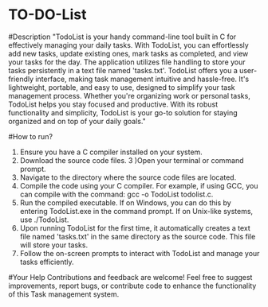 # TO-DO-List

#Description
"TodoList is your handy command-line tool built in C for effectively managing your daily tasks. With TodoList, you can effortlessly add new tasks, update existing ones, mark tasks as completed, and view your tasks for the day. The application utilizes file handling to store your tasks persistently in a text file named 'tasks.txt'. TodoList offers you a user-friendly interface, making task management intuitive and hassle-free. It's lightweight, portable, and easy to use, designed to simplify your task management process. Whether you're organizing work or personal tasks, TodoList helps you stay focused and productive. With its robust functionality and simplicity, TodoList is your go-to solution for staying organized and on top of your daily goals."

#How to run?
1) Ensure you have a C compiler installed on your system.
2) Download the source code files.
3 )Open your terminal or command prompt.
4) Navigate to the directory where the source code files are located.
5) Compile the code using your C compiler. For example, if using GCC, you can compile with the command: gcc -o TodoList todolist.c.
6) Run the compiled executable. If on Windows, you can do this by entering TodoList.exe in the command prompt. If on Unix-like systems, use ./TodoList.
7) Upon running TodoList for the first time, it automatically creates a text file named 'tasks.txt' in the same directory as the source code. This file will store your tasks.
8) Follow the on-screen prompts to interact with TodoList and manage your tasks efficiently.

#Your Help
Contributions and feedback are welcome! Feel free to suggest improvements, report bugs, or contribute code to enhance the functionality of this Task management system.
   
